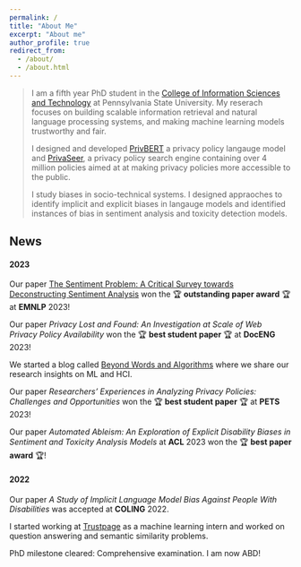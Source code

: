 ```yaml
---
permalink: /
title: "About Me"
excerpt: "About me"
author_profile: true
redirect_from: 
  - /about/
  - /about.html
---
```




> I am a fifth year PhD student in the [College of Information Sciences and Technology](https://ist.psu.edu/) at Pennsylvania State University. My reserach focuses on building scalable information retrieval and natural language processing systems, and making machine learning models trustworthy and fair. 
>  
> I designed and developed [PrivBERT](https://huggingface.co/mukund/privbert) a privacy policy langauge model and [PrivaSeer](https://privaseer.ist.psu.edu), a privacy policy search engine containing over 4 million policies aimed at at making privacy policies more accessible to the public.
> 
> I study biases in socio-technical systems. I designed appraoches to identify implicit and explicit biases in langauge models and identified instances of bias in sentiment analysis and toxicity detection models.

## News


#### 2023

Our paper [The Sentiment Problem: A Critical Survey towards Deconstructing Sentiment Analysis](https://aclanthology.org/2023.emnlp-main.848.pdf) won the 🏆 **outstanding paper award** 🏆 at **EMNLP** 2023!

Our paper *Privacy Lost and Found: An Investigation at Scale of Web Privacy Policy Availability* won the 🏆 **best student paper** 🏆 at **DocENG** 2023!

We started a blog called [Beyond Words and Algorithms](https://medium.com/@nlphci.phd) where we share our research insights on ML and HCI.

Our paper *Researchers’ Experiences in Analyzing Privacy Policies: Challenges and Opportunities* won the 🏆 **best student paper** 🏆 at **PETS** 2023!

Our paper *Automated Ableism: An Exploration of Explicit Disability Biases in Sentiment and Toxicity Analysis Models* at **ACL** 2023 won the 🏆 **best paper award** 🏆!


#### 2022

Our paper *A Study of Implicit Language Model Bias Against People With Disabilities* was accepted at **COLING** 2022.

I started working at [Trustpage](https://trustpage.com/) as a machine learning intern and worked on question answering and semantic similarity problems.  

PhD milestone cleared: Comprehensive examination. I am now ABD!

